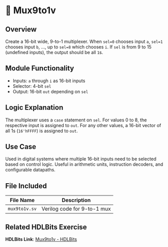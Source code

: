 # 🔀 Mux9to1v

## Overview
Create a 16-bit wide, 9-to-1 multiplexer. When `sel=0` chooses input `a`, `sel=1` chooses input `b`, ..., up to `sel=8` which chooses `i`. If `sel` is from 9 to 15 (undefined inputs), the output should be all `1`s.

## Module Functionality
- Inputs: `a` through `i` as 16-bit inputs
- Selector: 4-bit `sel`
- Output: 16-bit `out` depending on `sel`

## Logic Explanation
The multiplexer uses a `case` statement on `sel`. For values 0 to 8, the respective input is assigned to `out`. For any other values, a 16-bit vector of all 1s (`16'hFFFF`) is assigned to `out`.

## Use Case
Used in digital systems where multiple 16-bit inputs need to be selected based on control logic. Useful in arithmetic units, instruction decoders, and configurable datapaths.

## File Included

| File Name     | Description                    |
|---------------|--------------------------------|
| `mux9to1v.sv` | Verilog code for 9-to-1 mux    |

## Related HDLBits Exercise

**HDLBits Link**: [Mux9to1v - HDLBits](https://hdlbits.01xz.net/wiki/Mux9to1v)

